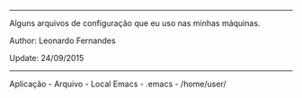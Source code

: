 ----------------------------------------------
Alguns arquivos de configuração que eu uso
nas minhas máquinas.

Author: Leonardo Fernandes

Update: 24/09/2015

----------------------------------------------

Aplicação - Arquivo -  Local
    Emacs - .emacs  -  /home/user/
